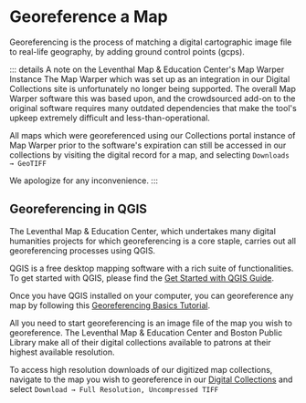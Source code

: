 # Georeference a Map

Georeferencing is the process of matching a digital cartographic image file to real-life geography, by adding ground control points (gcps).

::: details A note on the Leventhal Map & Education Center's Map Warper Instance
The Map Warper which was set up as an integration in our Digital Collections site is unfortunately no longer being supported. The overall Map Warper software this was based upon, and the crowdsourced add-on to the original software requires many outdated dependencies that make the tool's upkeep extremely difficult and less-than-operational.

All maps which were georeferenced using our Collections portal instance of Map Warper prior to the software's expiration can still be accessed in our collections by visiting the digital record for a map, and selecting `Downloads → GeoTIFF` 

We apologize for any inconvenience.
:::

## Georeferencing in QGIS

The Leventhal Map & Education Center, which undertakes many digital humanities projects for which georeferencing is a core staple, carries out all georeferencing processes using QGIS. 

QGIS is a free desktop mapping software with a rich suite of functionalities. To get started with QGIS, please find the <a target = "_blank" href ='./resources/guides/download-qgis.html'>Get Started with QGIS Guide</a>.

Once you have QGIS installed on your computer, you can georeference any map by following this <a target = "_blank" href ='https://www.qgistutorials.com/en/docs/georeferencing_basics.html'>Georeferencing Basics Tutorial</a>.

All you need to start georeferencing is an image file of the map you wish to georeference. The Leventhal Map & Education Center and Boston Public Library make all of their digital collections available to patrons at their highest available resolution. 

To access high resolution downloads of our digitized map collections, navigate to the map you wish to georeference in our <a target = "_blank" href ='https://collections.leventhalmap.org/'>Digital Collections</a> and select `Download → Full Resolution, Uncompressed TIFF`


